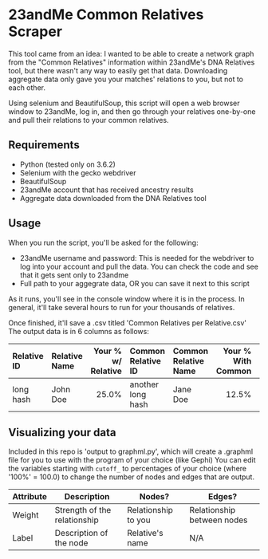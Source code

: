 # 23andMe Common Relatives Scraper

This tool came from an idea: I wanted to be able to create a network graph
from the "Common Relatives" information within 23andMe's DNA Relatives tool,
but there wasn't any way to easily get that data. Downloading aggregate
data only gave you your matches' relations to you, but not to each other.

Using selenium and BeautifulSoup, this script will open a web browser
window to 23andMe, log in, and then go through your relatives one-by-one
and pull their relations to your common relatives.

## Requirements
* Python (tested only on 3.6.2)
* Selenium with the gecko webdriver
* BeautifulSoup
* 23andMe account that has received ancestry results
* Aggregate data downloaded from the DNA Relatives tool

## Usage
When you run the script, you'll be asked for the following:
* 23andMe username and password: This is needed for the webdriver to log
into your account and pull the data. You can check the code and see that
it gets sent only to 23andme
* Full path to your aggegrate data, OR you can save it next to this script

As it runs, you'll see in the console window where it is in the process.
In general, it'll take several hours to run for your thousands of relatives.

Once finished, it'll save a .csv titled 'Common Relatives per Relative.csv'
The output data is in 6 columns as follows:

Relative ID | Relative Name | Your % w/ Relative | Common Relative ID | Common Relative Name | Your % With Common | Their % With Common
:-----------|:--------------|-------------------:|:-------------------|:---------------------|-------------------:|-------------------|
|long hash  | John Doe      | 25.0%              |another long hash   |Jane Doe              |               12.5%|                50%


## Visualizing your data

Included in this repo is 'output to graphml.py', which will create a
.graphml file for you to use with the program of your choice (like Gephi)
You can edit the variables starting with `cutoff_` to percentages of your
choice (where '100%' = 100.0) to change the number of nodes and edges
that are output.

 Attribute | Description | Nodes? | Edges? |
|----------|-------------|--------|--------|
Weight | Strength of the relationship | Relationship to you | Relationship between nodes
Label | Description of the node | Relative's name | N/A
